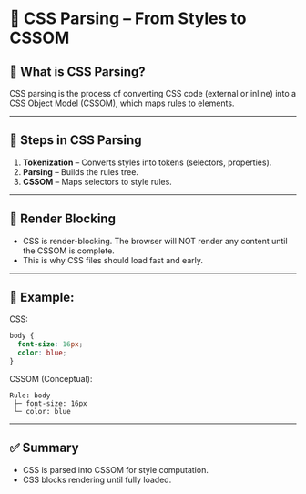 # 🎨 CSS Parsing – From Styles to CSSOM

## 🔸 What is CSS Parsing?

CSS parsing is the process of converting CSS code (external or inline) into a CSS Object Model (CSSOM), which maps rules to elements.

---

## 🧩 Steps in CSS Parsing

1. **Tokenization** – Converts styles into tokens (selectors, properties).
2. **Parsing** – Builds the rules tree.
3. **CSSOM** – Maps selectors to style rules.

---

## 🚫 Render Blocking

- CSS is render-blocking. The browser will NOT render any content until the CSSOM is complete.
- This is why CSS files should load fast and early.

---

## 🧠 Example:

CSS:
```css
body {
  font-size: 16px;
  color: blue;
}
```

CSSOM (Conceptual):
```text
Rule: body
 ├─ font-size: 16px
 └─ color: blue
```

---

## ✅ Summary

- CSS is parsed into CSSOM for style computation.
- CSS blocks rendering until fully loaded.